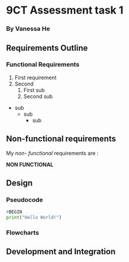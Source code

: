 # 9CT Assessment task 1
### By Vanessa He

## Requirements Outline
### Functional Requirements
1. First requirement
2. Second
    1. First sub
    2. Second sub
* sub
    * sub
        * sub

## Non-functional requirements
My _non- functional_ requirements are :

**NON FUNCTIONAL**

## Design
### Pseudocode

```Python
#BEGIN
print("Hello World!")
```
### Flowcharts


## Development and Integration
